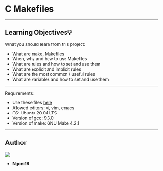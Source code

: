 # C Makefiles

---
## Learning Objectives:bulb:
What you should learn from this project:

* What are make, Makefiles
* When, why and how to use Makefiles
* What are rules and how to set and use them
* What are explicit and implicit rules
* What are the most common / useful rules
* What are variables and how to set and use them

---
Requirements:
* Use these files [here](https://github.com/holbertonschool/0x1B.c)
* Allowed editors: vi, vim, emacs
* OS: Ubuntu 20.04 LTS
* Version of gcc: 9.3.0
* Version of make: GNU Make 4.2.1

---

## Author
<a href = "https://github.com/Ngoni19"><img src="https://img.icons8.com/fluent/48/000000/github.png"></a>
* **Ngoni19**